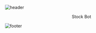 ![header](https://capsule-render.vercel.app/api?type=waving&color=auto&height=300&section=header&text=Stock%20Bot&fontSize=90&animation=fadeIn&fontAlignY=38&desc=Decorate%20GitHub%20Profile%20or%20any%20Repo%20like%20me!&descAlignY=51&descAlign=62)
<p align='center'> Stock Bot </p>
<p align='center'>
  
</p>



![footer](https://capsule-render.vercel.app/api?type=wave&color=auto&height=200&section=footer&text=Now%20Use%20me!&fontSize=90)